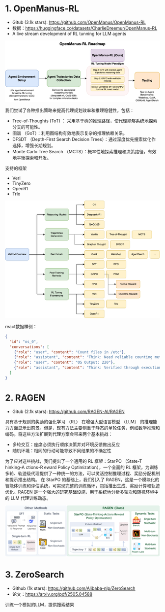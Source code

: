 # 1. OpenManus-RL

- Gitub (3.1k stars): https://github.com/OpenManus/OpenManus-RL
- 数据：https://huggingface.co/datasets/CharlieDreemur/OpenManus-RL
- A live stream development of RL tunning for LLM agents

![](.00_开源汇总_images/openmanus_rl架构.png)

我们尝试了各种推出策略来提高代理规划效率和推理稳健性，包括：

- Tree-of-Thoughts (ToT) ： 采用基于树的推理路径，使代理能够系统地探索分支的可能性。
- 图谱 （GoT）：利用图结构有效地表示复杂的推理依赖关系。
- DFSDT （Depth-First Search Decision Trees）：通过深度优先搜索优化作选择，增强长期规划。
- Monte Carlo Tree Search （MCTS）：概率性地探索推理和决策路径，有效地平衡探索和开发。

支持的框架
- Verl
- TinyZero
- OpenR1
- Trlx

![](.00_开源汇总_images/openmanus_rl工具汇总.png)

react数据样例：

```json
{
  "id": "os_0",
  "conversations": [
    {"role": "user", "content": "Count files in /etc"},
    {"role": "assistant", "content": "Think: Need reliable counting method\nAct: bash\n```bash\nls -1 /etc | wc -l\n```"},
    {"role": "user", "content": "OS Output: 220"},
    {"role": "assistant", "content": "Think: Verified through execution\nAct: answer(220)"}
  ]
}
```

# 2. RAGEN

- Gitub (2.1k stars): https://github.com/RAGEN-AI/RAGEN

具有基于规则的奖励的强化学习 （RL） 在增强大型语言模型 （LLM） 的推理能力方面显示出前景。但是，现有方法主要侧重于静态的单轮任务，例如数学推理和编码。将这些方法扩展到代理方案会带来两个基本挑战：

- 多轮交互：座席必须执行顺序决策并对环境反馈做出反应
- 随机环境：相同的行动可能导致不同结果的不确定性

为了应对这些挑战，我们提出了一个通用的 RL 框架：StarPO （State-T hinking-A ctions-R eward Policy Optimization），一个全面的 RL 框架，为训练多轮、轨迹级代理提供了一种统一的方法，可以灵活控制推理过程、奖励分配机制和提示推出结构。 在 StarPO 的基础上，我们引入了 RAGEN，这是一个模块化的智能体训练和评估系统，可实现完整的训练循环，包括推出生成、奖励计算和轨迹优化。RAGEN 是一个强大的研究基础设施，用于系统地分析多轮次和随机环境中的 LLM 代理训练动态。

![](.00_开源汇总_images/REGEN架构.png)

# 3. ZeroSearch
- Github (1k stars): https://github.com/Alibaba-nlp/ZeroSearch
- 论文：https://arxiv.org/pdf/2505.04588

训练一个模拟的LLM，提供搜索结果